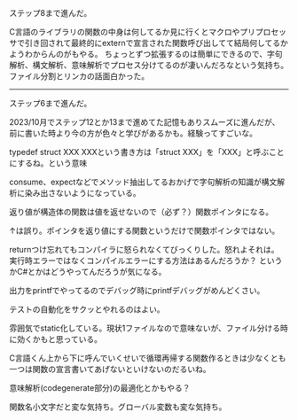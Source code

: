 ステップ8まで進んだ。

C言語のライブラリの関数の中身は何してるか見に行くとマクロやプリプロセッサで引き回されて最終的にexternで宣言された関数呼び出してて結局何してるかようわからんのがもやる。
ちょっとずつ拡張するのは簡単にできるので、字句解析、構文解析、意味解析でプロセス分けてるのが凄いんだろなという気持ち。
ファイル分割とリンカの話面白かった。
_______________________________________________________________________________________________________________________

ステップ6まで進んだ。

2023/10月でステップ12とか13まで進めてた記憶もありスムーズに進んだが、
前に書いた時より今の方が色々と学びがあるかも。経験ってすごいな。

typedef struct XXX XXXという書き方は「struct XXX」を「XXX」と呼ぶことにするね。という意味

consume、expectなどでメソッド抽出してるおかげで字句解析の知識が構文解析に染み出さないようになっている。

返り値が構造体の関数は値を返せないので（必ず？）関数ポインタになる。

↑は誤り。ポインタを返り値にする関数というだけで関数ポインタではない。

returnつけ忘れてもコンパイラに怒られなくてびっくりした。怒れよそれは。
実行時エラーではなくコンパイルエラーにする方法はあるんだろうか？
というかC#とかはどうやってんだろうが気になる。

出力をprintfでやってるのでデバッグ時にprintfデバッグがめんどくさい。

テストの自動化をサクッとやれるのはよい。

雰囲気でstatic化している。現状1ファイルなので意味ないが、ファイル分ける時に効くかもと思っている。

C言語くん上から下に呼んでいくせいで循環再帰する関数作るときは少なくとも一つは関数の宣言書いてあげないといけないのだるいね。

意味解析(codegenerate部分)の最適化とかもやる？

関数名小文字だと変な気持ち。グローバル変数も変な気持ち。
